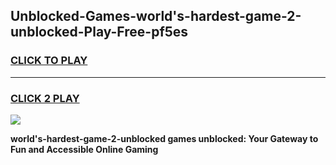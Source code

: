 
## Unblocked-Games-world's-hardest-game-2-unblocked-Play-Free-pf5es
<h3>
<a href="https://premium76.site?title=world's-hardest-game-2-unblocked&ref=23A">CLICK TO PLAY</a></h3>
<hr>

<h3>
<a href="https://premium76.site?title=world's-hardest-game-2-unblocked&ref=23A">CLICK 2 PLAY</a>
  
</h3>

<a href="https://premium76.site?title=world's-hardest-game-2-unblocked&ref=23A"><img src="https://clearcache.store/games.png"></a>


**world's-hardest-game-2-unblocked games unblocked: Your Gateway to Fun and Accessible Online Gaming**
